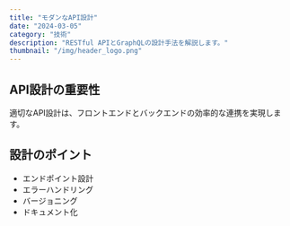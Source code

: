 ```yaml
---
title: "モダンなAPI設計"
date: "2024-03-05"
category: "技術"
description: "RESTful APIとGraphQLの設計手法を解説します。"
thumbnail: "/img/header_logo.png"
---
```


## API設計の重要性

適切なAPI設計は、フロントエンドとバックエンドの効率的な連携を実現します。

## 設計のポイント

- エンドポイント設計
- エラーハンドリング
- バージョニング
- ドキュメント化 
